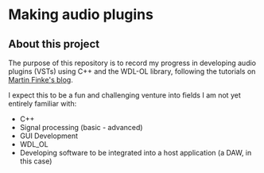 # Making audio plugins
## About this project
The purpose of this repository is to record my progress in developing audio plugins (VSTs) using C++ and the WDL-OL library, following the tutorials on [Martin Finke's blog](http://www.martin-finke.de/blog/tags/making_audio_plugins.html).

I expect this to be a fun and challenging venture into fields I am not yet entirely familiar with:
- C++ 
- Signal processing (basic - advanced)
- GUI Development
- WDL_OL
- Developing software to be integrated into a host application (a DAW, in this case)
